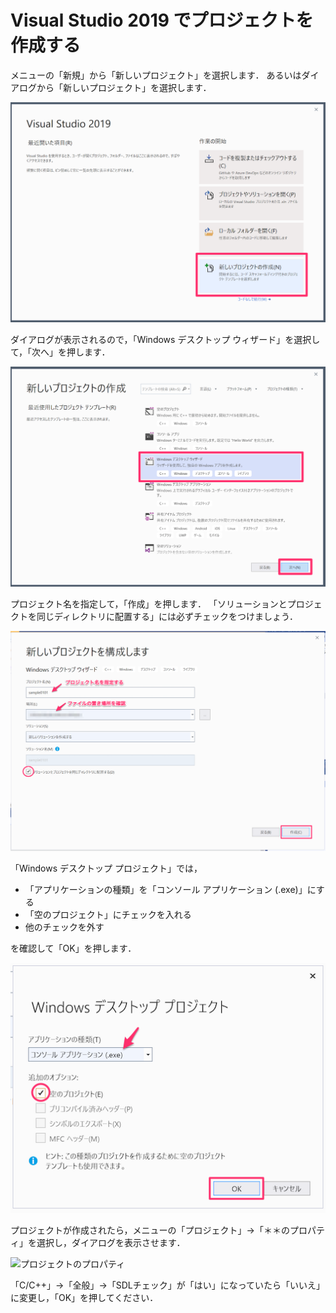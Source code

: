 # Visual Studio 2019 でプロジェクトを作成する

メニューの「新規」から「新しいプロジェクト」を選択します．
あるいはダイアログから「新しいプロジェクト」を選択します．

![プロジェクト作成](/img/vs2019project-1.png)

ダイアログが表示されるので，「Windows デスクトップ ウィザード」を選択して，「次へ」を押します．

![ウィザード](/img/vs2019project-2.png)

プロジェクト名を指定して，「作成」を押します．
「ソリューションとプロジェクトを同じディレクトリに配置する」には必ずチェックをつけましょう．

![プロジェクトの構成](/img/vs2019project-3.png)

「Windows デスクトップ プロジェクト」では，

- 「アプリケーションの種類」を「コンソール アプリケーション (.exe)」にする
- 「空のプロジェクト」にチェックを入れる
- 他のチェックを外す

を確認して「OK」を押します．

![プロジェクトの設定](/img/vs2019project-4.png)

プロジェクトが作成されたら，メニューの「プロジェクト」→「＊＊のプロパティ」を選択し，ダイアログを表示させます．

![プロジェクトのプロパティ](/img/vs2019nodsl-1.png)

「C/C++」→「全般」→「SDLチェック」が「はい」になっていたら「いいえ」に変更し，「OK」を押してください．
